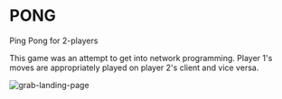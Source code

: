 # PONG
Ping Pong for 2-players 

This game was an attempt to get into network programming. Player 1's moves are appropriately played on player 2's client and vice versa. 

![grab-landing-page](https://github.com/reiden12364/PONG/blob/main/game.gif)
